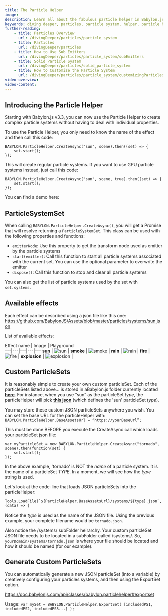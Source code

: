 ```yaml
---
title: The Particle Helper
image: 
description: Learn all about the fabulous particle helper in Babylon.js.
keywords: diving deeper, particles, particle system, helper, particle helper
further-reading:
    - title: Particles Overview
      url: /divingDeeper/particles/particle_system
    - title: Particles
      url: /divingDeeper/particles
    - title: How to Use Sub Emitters
      url: /divingDeeper/particles/particle_system/subEmitters
    - title: Solid Particle System
      url: /divingDeeper/particles/solid_particle_system
    - title: How to Customize the Particle System
      url: /divingDeeper/particles/particle_system/customizingParticles
video-overview:
video-content:
---
```


## Introducing the Particle Helper
Starting with Babylon.js v3.3, you can now use the Particle Helper to create complex particle systems without having to deal with individual properties.

To use the Particle Helper, you only need to know the name of the effect and then call this code:

```
BABYLON.ParticleHelper.CreateAsync("sun", scene).then((set) => {
    set.start();
});
```

This will create regular particle systems. If you want to use GPU particle systems instead, just call this code:

```
BABYLON.ParticleHelper.CreateAsync("sun", scene, true).then((set) => {
    set.start();
});
```

You can find a demo here: <Playground id="#1VGT5D#2" title="Particle Helper Example" description="Simple example of creating a particle system with the particle helper." isMain={true} category="Particles"/>

## ParticleSystemSet

When calling `BABYLON.ParticleHelper.CreateAsync()`, you will get a Promise that will resolve returning a `ParticleSystemSet`.
This class can be used with the following properties and functions:

* `emitterNode`: Use this property to get the transform node used as emitter by the particle systems
* `start(emitter)`: Call this function to start all particle systems associated with the current set. You can use the optional parameter to overwrite the emitter
* `dispose()`: Call this function to stop and clear all particle systems

You can also get the list of particle systems used by the set with `set.systems`.


## Available effects

Each effect can be described using a json file like this one: https://github.com/BabylonJS/Assets/blob/master/particles/systems/sun.json

List of available effects:

Effect name | Image | Playground  
---|---|---|---|--- 
**sun** | ![sun](/img/how_to/particles/sun.jpg) | <Playground id="#1VGT5D#2" title="Particle Sun Demo" description="Particle Sun Demo."/>
**smoke** | ![smoke](/img/how_to/particles/smoke.jpg) | <Playground id="#HT18SF#0" title="Particle Smoke Demo" description="Particle Smoke Demo."/>
**rain** | ![rain](/img/how_to/particles/rain.jpg) | <Playground id="#XQ8H3C#0" title="Particle Rain Demo" description="Particle Rain Demo."/>
**fire** | ![fire](/img/how_to/particles/fire.jpg) | <Playground id="#7IM02G#0" title="Particle Fire Demo" description="Particle Fire Demo."/> 
**explosion** | ![explosion](/img/how_to/particles/explosion.jpg) | <Playground id="#X37LS1#3" title="Particle Explosion Demo" description="Particle Explosion Demo."/>

## Custom ParticleSets

It is reasonably simple to create your own custom particleSet.  Each of the particleSets listed above... is stored in aBabylon.js folder currently located [**here**](https://github.com/BabylonJS/Assets/tree/master/particles/systems). For instance, when you use “sun” as the particleSet _type_, the particleHelper will pick [**this json**](https://github.com/BabylonJS/Assets/blob/master/particles/systems/sun.json) (which defines the 'sun' particleSet _type_).

You may store these custom JSON particleSets anywhere you wish. You can set the base URL for the particleHelper with:  ```BABYLON.ParticleHelper.BaseAssetsUrl = “https://yourBaseUrl”;```

This must be done BEFORE you execute the CreateAsync call which loads your particleSet json file:

```
var myParticleSet = new BABYLON.ParticleHelper.CreateAsync("tornado", scene).then(function(set) {
    set.start();
});
```
In the above example, 'tornado' is NOT the _name_ of a particle system.  It is the name of a particleSet _TYPE_.  In a moment, we will see how the _type_ string is used.

Let's look at the code-line that loads JSON particleSets into the particleHelper:

```Tools.LoadFile(`${ParticleHelper.BaseAssetsUrl}/systems/${type}.json`, (data) => {```

Notice the _type_ is used as the name of the JSON file.  Using the previous example, your complete filename would be ```tornado.json```.

Also notice the /systems/ subFolder heirarchy.  Your custom particleSet JSON file needs to be located in a subFolder called /systems/.  So, ```yourDomain/systems/tornado.json``` is where your file should be located and how it should be named (for our example).

## Generate Custom ParticleSets

You can automatically generate a new JSON particleSet (into a variable) by creatively configuring your particles systems, and then using the ExportSet option.

https://doc.babylonjs.com/api/classes/babylon.particlehelper#exportset

Usage:  ```var mySet = BABYLON.ParticleHelper.ExportSet( [includedPS1, includedPS2, includedPS3...] ); ```